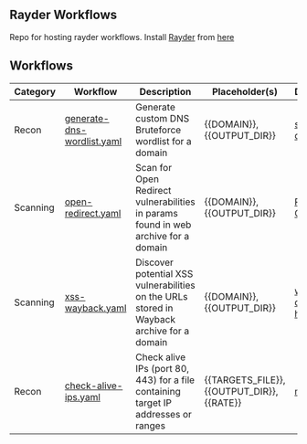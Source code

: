 ## Rayder Workflows

 Repo for hosting rayder workflows. Install [Rayder](https://github.com/devanshbatham/rayder/) from [here](https://github.com/devanshbatham/rayder/)



## Workflows



| Category | Workflow                            | Description                                                | Placeholder(s) | Dependencies                                                  |
|----------|-------------------------------------|------------------------------------------------------------|----------------|---------------------------------------------------------------|
| Recon    | [generate-dns-wordlist.yaml](https://github.com/devanshbatham/rayder-workflows/blob/main/recon/generate-dns-wordlist.yaml) | Generate custom DNS Bruteforce wordlist for a domain | {{DOMAIN}}, {{OUTPUT_DIR}}  | [subfinder](https://github.com/projectdiscovery/subfinder), [dnsgen](https://github.com/ProjectAnte/dnsgen) |
| Scanning | [open-redirect.yaml](https://github.com/devanshbatham/rayder-workflows/blob/main/http/open-redirect.yaml) | Scan for Open Redirect vulnerabilities in params found in web archive for a domain |  {{DOMAIN}}, {{OUTPUT_DIR}} | [Paramspider](https://github.com/devanshbatham/Paramspider), [Openredirex](https://github.com/devanshbatham/Openredirex) |
| Scanning | [xss-wayback.yaml](https://github.com/devanshbatham/rayder-workflows/blob/main/http/xss-wayback.yaml) | Discover potential XSS vulnerabilities on the URLs stored in Wayback archive for a domain | {{DOMAIN}}, {{OUTPUT_DIR}} | [waybackurls](https://github.com/tomnomnom/waybackurls), [qsreplace](https://github.com/tomnomnom/qsreplace), [httpx](https://github.com/projectdiscovery/httpx) |
| Recon    | [check-alive-ips.yaml](https://github.com/devanshbatham/rayder-workflows/blob/main/recon/check-alive-ips.yaml) | Check alive IPs (port 80, 443) for a file containing target IP addresses or ranges | {{TARGETS_FILE}}, {{OUTPUT_DIR}}, {{RATE}} | [masscan](https://github.com/robertdavidgraham/masscan) 

